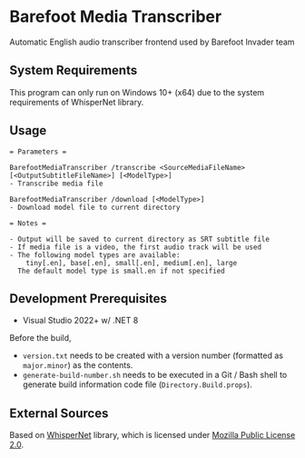# Barefoot Media Transcriber
Automatic English audio transcriber frontend used by Barefoot Invader team

## System Requirements
This program can only run on Windows 10+ (x64) due to the system requirements of WhisperNet library.

## Usage
```
= Parameters =

BarefootMediaTranscriber /transcribe <SourceMediaFileName> [<OutputSubtitleFileName>] [<ModelType>]
- Transcribe media file

BarefootMediaTranscriber /download [<ModelType>]
- Download model file to current directory

= Notes =

- Output will be saved to current directory as SRT subtitle file
- If media file is a video, the first audio track will be used
- The following model types are available:
    tiny[.en], base[.en], small[.en], medium[.en], large
  The default model type is small.en if not specified
```

## Development Prerequisites
* Visual Studio 2022+ w/ .NET 8

Before the build,
* `version.txt` needs to be created with a version number (formatted as `major.minor`) as the contents.
* `generate-build-number.sh` needs to be executed in a Git / Bash shell to generate build information code file (`Directory.Build.props`).

## External Sources
Based on [WhisperNet](https://github.com/Const-me/Whisper) library, which is licensed under [Mozilla Public License 2.0](https://github.com/Const-me/Whisper/blob/master/LICENSE).
